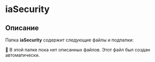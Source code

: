 # iaSecurity

## Описание
Папка **iaSecurity** содержит следующие файлы и подпапки:

🔹 В этой папке пока нет описанных файлов.
Этот файл был создан автоматически.
